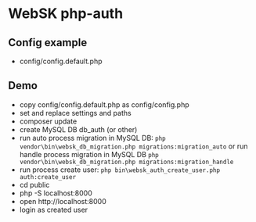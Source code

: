 # WebSK php-auth

## Config example
* config/config.default.php

## Demo
* copy config/config.default.php as config/config.php
* set and replace settings and paths
* composer update
* create MySQL DB db_auth (or other) 
* run auto process migration in MySQL DB: `php vendor\bin\websk_db_migration.php migrations:migration_auto`
  or run handle process migration in MySQL DB `php vendor\bin\websk_db_migration.php migrations:migration_handle`
* run process create user: `php bin\websk_auth_create_user.php auth:create_user`
* cd public
* php -S localhost:8000
* open http://localhost:8000
* login as created user